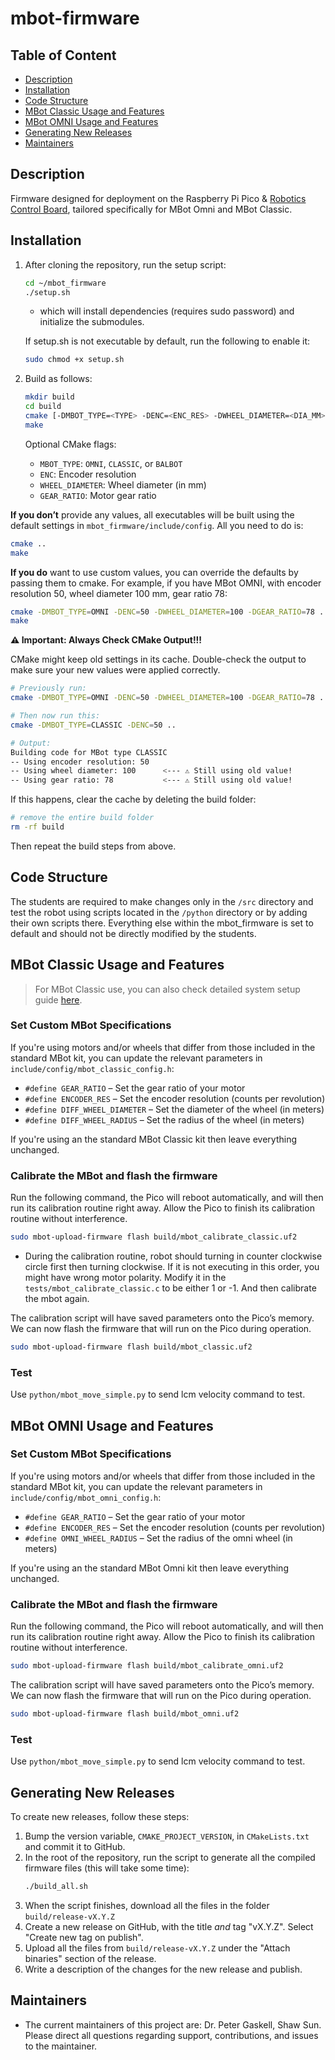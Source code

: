 # mbot-firmware

## Table of Content

- [Description](#description)
- [Installation](#installation)
- [Code Structure](#code-structure)
- [MBot Classic Usage and Features](#mbot-classic-usage-and-features)
- [MBot OMNI Usage and Features](#mbot-omni-usage-and-features)
- [Generating New Releases](#generating-new-releases)
- [Maintainers](#maintainers)


## Description
Firmware designed for deployment on the Raspberry Pi Pico & [Robotics Control Board](https://mbot-dev.engin.umich.edu/mbot-robotics-control-board/), tailored specifically for MBot Omni and MBot Classic.

## Installation
1. After cloning the repository, run the setup script:

    ```bash
    cd ~/mbot_firmware
    ./setup.sh
    ```
    - which will install dependencies (requires sudo password) and initialize the submodules.

    If setup.sh is not executable by default, run the following to enable it:

    ```bash
    sudo chmod +x setup.sh
    ```
2. Build as follows:
    ```bash
    mkdir build
    cd build
    cmake [-DMBOT_TYPE=<TYPE> -DENC=<ENC_RES> -DWHEEL_DIAMETER=<DIA_MM> -DGEAR_RATIO=<RATIO>] ..
    make
    ```
    Optional CMake flags:
    * `MBOT_TYPE`: `OMNI`, `CLASSIC`, or `BALBOT`
    * `ENC`: Encoder resolution
    * `WHEEL_DIAMETER`: Wheel diameter (in mm)
    * `GEAR_RATIO`: Motor gear ratio
    
**If you don’t** provide any values, all executables will be built using the default settings in `mbot_firmware/include/config`. All you need to do is:
```bash
cmake ..
make
```

**If you do** want to use custom values, you can override the defaults by passing them to cmake. For example, if you have MBot OMNI, with encoder resolution 50, wheel diameter 100 mm, gear ratio 78:
```bash
cmake -DMBOT_TYPE=OMNI -DENC=50 -DWHEEL_DIAMETER=100 -DGEAR_RATIO=78 ..
make
```

**⚠️ Important: Always Check CMake Output!!!**

CMake might keep old settings in its cache. Double-check the output to make sure your new values were applied correctly.
```bash
# Previously run:
cmake -DMBOT_TYPE=OMNI -DENC=50 -DWHEEL_DIAMETER=100 -DGEAR_RATIO=78 ..

# Then now run this:
cmake -DMBOT_TYPE=CLASSIC -DENC=50 ..

# Output:
Building code for MBot type CLASSIC
-- Using encoder resolution: 50
-- Using wheel diameter: 100      <--- ⚠️ Still using old value!
-- Using gear ratio: 78           <--- ⚠️ Still using old value!
```
If this happens, clear the cache by deleting the build folder:
```bash
# remove the entire build folder
rm -rf build
```
Then repeat the build steps from above.

## Code Structure
The students are required to make changes only in the `/src` directory and test the robot using scripts located in the `/python` directory or by adding their own scripts there. Everything else within the mbot_firmware is set to default and should not be directly modified by the students.

## MBot Classic Usage and Features
> For MBot Classic use, you can also check detailed system setup guide [here](https://rob550-docs.github.io/docs/botlab/setup-guide/mbot-system-setup.html).

### Set Custom MBot Specifications

If you're using motors and/or wheels that differ from those included in the standard MBot kit, you can update the relevant parameters in `include/config/mbot_classic_config.h`:
- `#define GEAR_RATIO` – Set the gear ratio of your motor
- `#define ENCODER_RES` – Set the encoder resolution (counts per revolution)
- `#define DIFF_WHEEL_DIAMETER` – Set the diameter of the wheel (in meters)
- `#define DIFF_WHEEL_RADIUS` – Set the radius of the wheel (in meters)


If you're using an the standard MBot Classic kit then leave everything unchanged. 


### Calibrate the MBot and flash the firmware
Run the following command, the Pico will reboot automatically, and will then run its calibration routine right away. Allow the Pico to finish its calibration routine without interference.
```bash
sudo mbot-upload-firmware flash build/mbot_calibrate_classic.uf2
```
- During the calibration routine, robot should turning in counter clockwise circle first then turning clockwise. If it is not executing in this order, you might have wrong motor polarity. Modify it in the `tests/mbot_calibrate_classic.c` to be either 1 or -1. And then calibrate the mbot again.

The calibration script will have saved parameters onto the Pico’s memory. We can now flash the firmware that will run on the Pico during operation.
```bash
sudo mbot-upload-firmware flash build/mbot_classic.uf2
```
### Test
Use `python/mbot_move_simple.py` to send lcm velocity command to test.

## MBot OMNI Usage and Features

### Set Custom MBot Specifications

If you're using motors and/or wheels that differ from those included in the standard MBot kit, you can update the relevant parameters in `include/config/mbot_omni_config.h`:
- `#define GEAR_RATIO` – Set the gear ratio of your motor
- `#define ENCODER_RES` – Set the encoder resolution (counts per revolution)
- `#define OMNI_WHEEL_RADIUS` – Set the radius of the omni wheel (in meters)

If you're using an the standard MBot Omni kit then leave everything unchanged. 

### Calibrate the MBot and flash the firmware
Run the following command, the Pico will reboot automatically, and will then run its calibration routine right away. Allow the Pico to finish its calibration routine without interference.
```bash
sudo mbot-upload-firmware flash build/mbot_calibrate_omni.uf2
```
The calibration script will have saved parameters onto the Pico’s memory. We can now flash the firmware that will run on the Pico during operation.
```bash
sudo mbot-upload-firmware flash build/mbot_omni.uf2
```
### Test
Use `python/mbot_move_simple.py` to send lcm velocity command to test.

## Generating New Releases

To create new releases, follow these steps:
1. Bump the version variable, `CMAKE_PROJECT_VERSION`, in `CMakeLists.txt` and commit it to GitHub.
2. In the root of the repository, run the script to generate all the compiled firmware files (this will take some time):
   ```bash
   ./build_all.sh
   ```
3. When the script finishes, download all the files in the folder `build/release-vX.Y.Z`
4. Create a new release on GitHub, with the title *and* tag "vX.Y.Z". Select "Create new tag on publish".
5. Upload all the files from `build/release-vX.Y.Z` under the "Attach binaries" section of the release.
6. Write a description of the changes for the new release and publish.

## Maintainers
- The current maintainers of this project are: Dr. Peter Gaskell, Shaw Sun. Please direct all questions regarding support, contributions, and issues to the maintainer.
